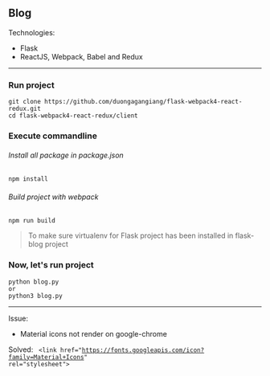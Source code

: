 **Blog**
-
Technologies:
+ Flask
+ ReactJS, Webpack, Babel and Redux
---
### Run project
```
git clone https://github.com/duongagangiang/flask-webpack4-react-redux.git    
cd flask-webpack4-react-redux/client
```
### Execute commandline
###### Install all package in package.json
```
npm install
```
###### Build project with webpack
```
npm run build
```
> To make sure virtualenv for Flask project has been installed in flask-blog project

### Now, let's run project
```
python blog.py
or
python3 blog.py
``` 
---
Issue:
+ Material icons not render on google-chrome

Solved:
<code>
\<link href="https://fonts.googleapis.com/icon?family=Material+Icons" rel="stylesheet">
</code>
